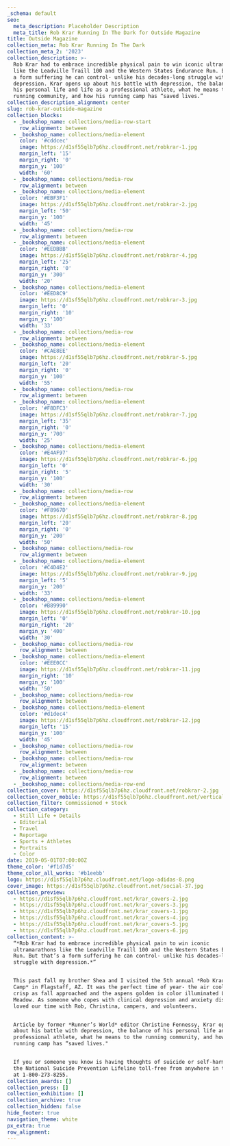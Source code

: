 ```yaml
---
_schema: default
seo:
  meta_description: Placeholder Description
  meta_title: Rob Krar Running In The Dark for Outside Magazine
title: Outside Magazine
collection_meta: Rob Krar Running In The Dark
collection_meta_2: '2023'
collection_description: >-
  Rob Krar had to embrace incredible physical pain to win iconic ultramarathons
  like the Leadville Traill 100 and the Western States Endurance Run. But that’s
  a form suffering he can control- unlike his decades-long struggle with
  depression.⁠ Krar opens up about his battle with depression, the balance of
  his personal life and life as a professional athlete, what he means to the
  running community, and how his running camp has “saved lives.”
collection_description_alignment: center
slug: rob-krar-outside-magazine
collection_blocks:
  - _bookshop_name: collections/media-row-start
    row_alignment: between
  - _bookshop_name: collections/media-element
    color: '#cddcec'
    image: https://d1sf55qlb7p6hz.cloudfront.net/robkrar-1.jpg
    margin_left: '15'
    margin_right: '0'
    margin_y: '100'
    width: '60'
  - _bookshop_name: collections/media-row
    row_alignment: between
  - _bookshop_name: collections/media-element
    color: '#EBF3F1'
    image: https://d1sf55qlb7p6hz.cloudfront.net/robkrar-2.jpg
    margin_left: '50'
    margin_y: '100'
    width: '45'
  - _bookshop_name: collections/media-row
    row_alignment: between
  - _bookshop_name: collections/media-element
    color: '#EEDBBB'
    image: https://d1sf55qlb7p6hz.cloudfront.net/robkrar-4.jpg
    margin_left: '25'
    margin_right: '0'
    margin_y: '300'
    width: '20'
  - _bookshop_name: collections/media-element
    color: '#EED8C9'
    image: https://d1sf55qlb7p6hz.cloudfront.net/robkrar-3.jpg
    margin_left: '0'
    margin_right: '10'
    margin_y: '100'
    width: '33'
  - _bookshop_name: collections/media-row
    row_alignment: between
  - _bookshop_name: collections/media-element
    color: '#CAE8EE'
    image: https://d1sf55qlb7p6hz.cloudfront.net/robkrar-5.jpg
    margin_left: '20'
    margin_right: '0'
    margin_y: '100'
    width: '55'
  - _bookshop_name: collections/media-row
    row_alignment: between
  - _bookshop_name: collections/media-element
    color: '#F8DFC3'
    image: https://d1sf55qlb7p6hz.cloudfront.net/robkrar-7.jpg
    margin_left: '35'
    margin_right: '0'
    margin_y: '700'
    width: '25'
  - _bookshop_name: collections/media-element
    color: '#E4AF97'
    image: https://d1sf55qlb7p6hz.cloudfront.net/robkrar-6.jpg
    margin_left: '0'
    margin_right: '5'
    margin_y: '100'
    width: '30'
  - _bookshop_name: collections/media-row
    row_alignment: between
  - _bookshop_name: collections/media-element
    color: '#F8967D'
    image: https://d1sf55qlb7p6hz.cloudfront.net/robkrar-8.jpg
    margin_left: '20'
    margin_right: '0'
    margin_y: '200'
    width: '50'
  - _bookshop_name: collections/media-row
    row_alignment: between
  - _bookshop_name: collections/media-element
    color: '#C4D4E2'
    image: https://d1sf55qlb7p6hz.cloudfront.net/robkrar-9.jpg
    margin_left: '5'
    margin_y: '200'
    width: '33'
  - _bookshop_name: collections/media-element
    color: '#B89990'
    image: https://d1sf55qlb7p6hz.cloudfront.net/robkrar-10.jpg
    margin_left: '0'
    margin_right: '20'
    margin_y: '400'
    width: '30'
  - _bookshop_name: collections/media-row
    row_alignment: between
  - _bookshop_name: collections/media-element
    color: '#EEE0CC'
    image: https://d1sf55qlb7p6hz.cloudfront.net/robkrar-11.jpg
    margin_right: '10'
    margin_y: '100'
    width: '50'
  - _bookshop_name: collections/media-row
    row_alignment: between
  - _bookshop_name: collections/media-element
    color: '#d1dec4'
    image: https://d1sf55qlb7p6hz.cloudfront.net/robkrar-12.jpg
    margin_left: '15'
    margin_y: '100'
    width: '45'
  - _bookshop_name: collections/media-row
    row_alignment: between
  - _bookshop_name: collections/media-row
    row_alignment: between
  - _bookshop_name: collections/media-row
    row_alignment: between
  - _bookshop_name: collections/media-row-end
collection_cover: https://d1sf55qlb7p6hz.cloudfront.net/robkrar-2.jpg
collection_cover_mobile: https://d1sf55qlb7p6hz.cloudfront.net/verticalcovers-9.jpg
collection_filter: Commissioned + Stock
collection_category:
  - Still Life + Details
  - Editorial
  - Travel
  - Reportage
  - Sports + Athletes
  - Portraits
  - Color
date: 2019-05-01T07:00:00Z
theme_color: '#f1d7d5'
theme_color_all_works: '#b1eebb'
logo: https://d1sf55qlb7p6hz.cloudfront.net/logo-adidas-8.png
cover_image: https://d1sf55qlb7p6hz.cloudfront.net/social-37.jpg
collection_preview:
  - https://d1sf55qlb7p6hz.cloudfront.net/krar_covers-2.jpg
  - https://d1sf55qlb7p6hz.cloudfront.net/krar_covers-3.jpg
  - https://d1sf55qlb7p6hz.cloudfront.net/krar_covers-1.jpg
  - https://d1sf55qlb7p6hz.cloudfront.net/krar_covers-4.jpg
  - https://d1sf55qlb7p6hz.cloudfront.net/krar_covers-5.jpg
  - https://d1sf55qlb7p6hz.cloudfront.net/krar_covers-6.jpg
collection_content: >-
  “*Rob Krar had to embrace incredible physical pain to win iconic
  ultramarathons like the Leadville Traill 100 and the Western States Endurance
  Run. But that’s a form suffering he can control- unlike his decades-long
  struggle with depression.*”⁠


  This past fall my brother Shea and I visited the 5th annual *Rob Krar Running
  Camp* in Flagstaff, AZ. It was the perfect time of year- the air cool and
  crisp as fall approached and the aspens golden in color illuminated Locket
  Meadow. As someone who copes with clinical depression and anxiety disorder, we
  loved our time with Rob, Christina, campers, and volunteers.


  Article by former *Runner’s World* editor Christine Fennessy, Krar opens up
  about his battle with depression, the balance of his personal life and life a
  professional athlete, what he means to the running community, and how his
  running camp has “saved lives."


  If you or someone you know is having thoughts of suicide or self-harm, call
  the National Suicide Prevention Lifeline toll-free from anywhere in the U.S.
  at 1-800-273-8255.
collection_awards: []
collection_press: []
collection_exhibition: []
collection_archive: true
collection_hidden: false
hide_footer: true
navigation_theme: white
px_extra: true
row_alignment:
---
```

